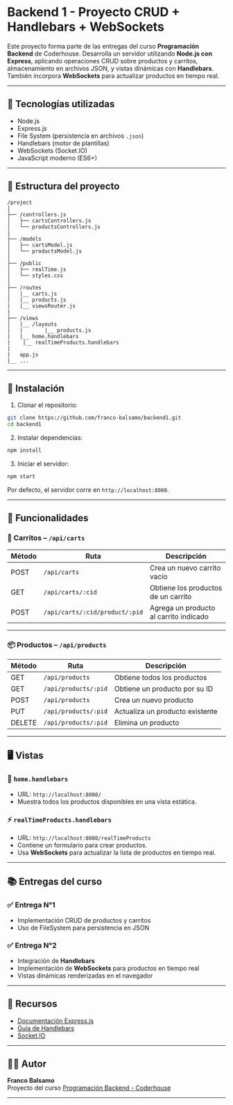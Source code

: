 # Backend 1 - Proyecto CRUD + Handlebars + WebSockets

Este proyecto forma parte de las entregas del curso **Programación Backend** de Coderhouse. Desarrolla un servidor utilizando **Node.js con Express**, aplicando operaciones CRUD sobre productos y carritos, almacenamiento en archivos JSON, y vistas dinámicas con **Handlebars**. También incorpora **WebSockets** para actualizar productos en tiempo real.

---

## 🧩 Tecnologías utilizadas

- Node.js
- Express.js
- File System (persistencia en archivos `.json`)
- Handlebars (motor de plantillas)
- WebSockets (Socket.IO)
- JavaScript moderno (ES6+)

---

## 📁 Estructura del proyecto

```
/project
│
├── /controllers.js
│   ├── cartsControllers.js
│   └── productsControllers.js
|
├── /models
│   ├── cartsModel.js
│   └── productsModel.js
│
├── /public
│   ├── realTime.js
│   └── styles.css
│
├── /routes
│   |__ carts.js
│   |__ products.js
|   |__ viewsRouter.js
|
├── /views
│   |__ /layouts
│   |       |__ products.js
|   |__ home.handlebars
|    |__ realTimeProducts.handlebars
|
|   app.js
|__ ...
```

---

## 🚀 Instalación

1. Clonar el repositorio:

```bash
git clone https://github.com/franco-balsamo/backend1.git
cd backend1
```

2. Instalar dependencias:

```bash
npm install
```

3. Iniciar el servidor:

```bash
npm start
```

Por defecto, el servidor corre en `http://localhost:8080`.

---

## 🔧 Funcionalidades

### 🛒 Carritos – `/api/carts`

| Método | Ruta                                                | Descripción                                     |
|--------|-----------------------------------------------------|-------------------------------------------------|
| POST   | `/api/carts`                                        | Crea un nuevo carrito vacío                    |
| GET    | `/api/carts/:cid`                                   | Obtiene los productos de un carrito            |
| POST   | `/api/carts/:cid/product/:pid`                      | Agrega un producto al carrito indicado         |

---

### 📦 Productos – `/api/products`

| Método | Ruta                          | Descripción                                 |
|--------|-------------------------------|---------------------------------------------|
| GET    | `/api/products`              | Obtiene todos los productos                 |
| GET    | `/api/products/:pid`         | Obtiene un producto por su ID               |
| POST   | `/api/products`              | Crea un nuevo producto                      |
| PUT    | `/api/products/:pid`         | Actualiza un producto existente             |
| DELETE | `/api/products/:pid`         | Elimina un producto                         |

---

## 🖥️ Vistas

### 📄 `home.handlebars`

- URL: `http://localhost:8080/`
- Muestra todos los productos disponibles en una vista estática.

### ⚡ `realTimeProducts.handlebars`

- URL: `http://localhost:8080/realTimeProducts`
- Contiene un formulario para crear productos.
- Usa **WebSockets** para actualizar la lista de productos en tiempo real.

---

## 📚 Entregas del curso

### ✅ Entrega N°1

- Implementación CRUD de productos y carritos
- Uso de FileSystem para persistencia en JSON

### ✅ Entrega N°2

- Integración de **Handlebars**
- Implementación de **WebSockets** para productos en tiempo real
- Vistas dinámicas renderizadas en el navegador

---

## 📎 Recursos

- [Documentación Express.js](https://expressjs.com/)
- [Guía de Handlebars](https://handlebarsjs.com/)
- [Socket.IO](https://socket.io/)

---

## 👨‍💻 Autor

**Franco Balsamo**  
Proyecto del curso [Programación Backend - Coderhouse](https://www.coderhouse.com)

---